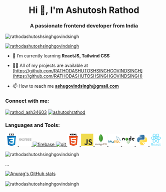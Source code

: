 <h1 align="center">Hi 👋, I'm Ashutosh Rathod</h1>
<h3 align="center">A passionate frontend developer from India</h3>

<p align="left"> <img src="https://komarev.com/ghpvc/?username=rathodashutoshsinghgovindsingh&label=Profile%20views&color=0e75b6&style=flat" alt="rathodashutoshsinghgovindsingh" /> </p>

<p align="left"> <a href="https://github.com/ryo-ma/github-profile-trophy"><img src="https://github-profile-trophy.vercel.app/?username=rathodashutoshsinghgovindsingh" alt="rathodashutoshsinghgovindsingh" /></a> </p>

- 🌱 I’m currently learning **ReactJS, Tailwind CSS**

- 👨‍💻 All of my projects are available at [https://github.com/RATHODASHUTOSHSINGHGOVINDSINGH](https://github.com/RATHODASHUTOSHSINGHGOVINDSINGH)

- 📫 How to reach me **ashugovindsingh@gmail.com**

<h3 align="left">Connect with me:</h3>
<p align="left">
<a href="https://twitter.com/rathod_ash34603" target="blank"><img align="center" src="https://raw.githubusercontent.com/rahuldkjain/github-profile-readme-generator/master/src/images/icons/Social/twitter.svg" alt="rathod_ash34603" height="30" width="40" /></a>
<a href="https://linkedin.com/in/ashutoshrathod" target="blank"><img align="center" src="https://raw.githubusercontent.com/rahuldkjain/github-profile-readme-generator/master/src/images/icons/Social/linked-in-alt.svg" alt="ashutoshrathod" height="30" width="40" /></a>
</p>

<h3 align="left">Languages and Tools:</h3>
<p align="left"> <a href="https://www.w3schools.com/css/" target="_blank" rel="noreferrer"> <img src="https://raw.githubusercontent.com/devicons/devicon/master/icons/css3/css3-original-wordmark.svg" alt="css3" width="40" height="40"/> </a> <a href="https://expressjs.com" target="_blank" rel="noreferrer"> <img src="https://raw.githubusercontent.com/devicons/devicon/master/icons/express/express-original-wordmark.svg" alt="express" width="40" height="40"/> </a> <a href="https://firebase.google.com/" target="_blank" rel="noreferrer"> <img src="https://www.vectorlogo.zone/logos/firebase/firebase-icon.svg" alt="firebase" width="40" height="40"/> </a> <a href="https://git-scm.com/" target="_blank" rel="noreferrer"> <img src="https://www.vectorlogo.zone/logos/git-scm/git-scm-icon.svg" alt="git" width="40" height="40"/> </a> <a href="https://www.w3.org/html/" target="_blank" rel="noreferrer"> <img src="https://raw.githubusercontent.com/devicons/devicon/master/icons/html5/html5-original-wordmark.svg" alt="html5" width="40" height="40"/> </a> <a href="https://developer.mozilla.org/en-US/docs/Web/JavaScript" target="_blank" rel="noreferrer"> <img src="https://raw.githubusercontent.com/devicons/devicon/master/icons/javascript/javascript-original.svg" alt="javascript" width="40" height="40"/> </a> <a href="https://www.mongodb.com/" target="_blank" rel="noreferrer"> <img src="https://raw.githubusercontent.com/devicons/devicon/master/icons/mongodb/mongodb-original-wordmark.svg" alt="mongodb" width="40" height="40"/> </a> <a href="https://www.mysql.com/" target="_blank" rel="noreferrer"> <img src="https://raw.githubusercontent.com/devicons/devicon/master/icons/mysql/mysql-original-wordmark.svg" alt="mysql" width="40" height="40"/> </a> <a href="https://nodejs.org" target="_blank" rel="noreferrer"> <img src="https://raw.githubusercontent.com/devicons/devicon/master/icons/nodejs/nodejs-original-wordmark.svg" alt="nodejs" width="40" height="40"/> </a> <a href="https://www.python.org" target="_blank" rel="noreferrer"> <img src="https://raw.githubusercontent.com/devicons/devicon/master/icons/python/python-original.svg" alt="python" width="40" height="40"/> </a> <a href="https://reactjs.org/" target="_blank" rel="noreferrer"> <img src="https://raw.githubusercontent.com/devicons/devicon/master/icons/react/react-original-wordmark.svg" alt="react" width="40" height="40"/> </a> </p>

 <p>
  <img align="center" width="700" src="https://github-readme-stats.vercel.app/api/top-langs?username=rathodashutoshsinghgovindsingh&show_icons=true&locale=en&layout=compact" alt="rathodashutoshsinghgovindsingh" />
</p>

 
...

 [![Anurag's GitHub stats](https://github-readme-stats.vercel.app/api?username=rathodashutoshsinghgovindsingh)](https://github.com/rathodashutoshsinghgovindsingh/github-readme-stats)


<p><img align="center" src="https://github-readme-streak-stats.herokuapp.com/?user=rathodashutoshsinghgovindsingh&" alt="rathodashutoshsinghgovindsingh" /></p>
